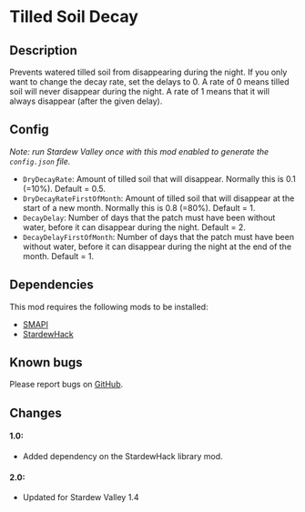 # Tilled Soil Decay

## Description
Prevents watered tilled soil from disappearing during the night. If you only want to change the decay rate, set the delays to 0. A rate of 0 means tilled soil will never disappear during the night. A rate of 1 means that it will always disappear (after the given delay).

## Config
*Note: run Stardew Valley once with this mod enabled to generate the `config.json` file.*

* `DryDecayRate`: Amount of tilled soil that will disappear. Normally this is 0.1 (=10%). Default = 0.5.
* `DryDecayRateFirstOfMonth`: Amount of tilled soil that will disappear at the start of a new month. Normally this is 0.8 (=80%). Default = 1.
* `DecayDelay`: Number of days that the patch must have been without water, before it can disappear during the night. Default = 2.
* `DecayDelayFirstOfMonth`: Number of days that the patch must have been without water, before it can disappear during the night at the end of the month. Default = 1.

## Dependencies
This mod requires the following mods to be installed:

* [SMAPI](https://www.nexusmods.com/stardewvalley/mods/2400)
* [StardewHack](https://www.nexusmods.com/stardewvalley/mods/3213)

## Known bugs
Please report bugs on [GitHub](https://github.com/bcmpinc/StardewHack/issues).

## Changes
#### 1.0:
* Added dependency on the StardewHack library mod.

#### 2.0:
* Updated for Stardew Valley 1.4
